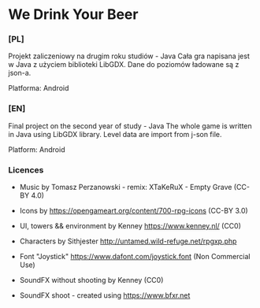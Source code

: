 # We Drink Your Beer

### [PL]
Projekt zaliczeniowy na drugim roku studiów - Java
Cała gra napisana jest w Java z użyciem biblioteki LibGDX. Dane do poziomów ładowane są z json-a. 

Platforma: Android

### [EN]
Final project on the second year of study - Java
The whole game is written in Java using LibGDX library. Level data are import from j-son file.

Platform: Android

  
### Licences

* Music by Tomasz Perzanowski - remix: XTaKeRuX - Empty Grave (CC-BY 4.0)

* Icons by https://opengameart.org/content/700-rpg-icons (CC-BY 3.0)

* UI, towers && environment by Kenney https://www.kenney.nl/ (CC0)

* Characters by Sithjester http://untamed.wild-refuge.net/rpgxp.php

* Font "Joystick" https://www.dafont.com/joystick.font (Non Commercial Use)

* SoundFX without shooting by Kenney (CC0)

* SoundFX shoot - created using https://www.bfxr.net
